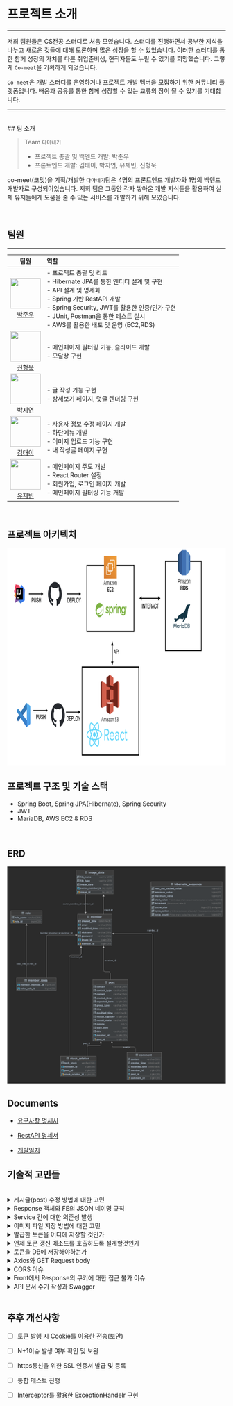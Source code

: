 # 프로젝트 소개

---


저희 팀원들은 CS전공 스터디로 처음 모였습니다. 스터디를 진행하면서 공부한 지식을 나누고 새로운 것들에 대해 토론하며 많은 성장을 할 수 있었습니다. 이러한 스터디를 통한 함께 성장의 가치를 다른 취업준비생, 현직자들도 누릴 수 있기를 희망했습니다. 그렇게 `Co-meet`을 기획하게 되었습니다.

`Co-meet`은 개발 스터디를 운영하거나 프로젝트 개발 멤버을 모집하기 위한 커뮤니티 플랫폼입니다. 배움과 공유를 통한 함께 성장할 수 있는 교류의 장이 될 수 있기를 기대합니다.

---

<br>
## 팀 소개

>Team `다마네기` <br>
> - 프로젝트 총괄 및 백엔드 개발: 박준우<br>
> - 프론트엔드 개발: 김태이, 박지연, 유제빈, 진형욱<br>
> 

co-meet(코밋)을 기획/개발한 `다마네기`팀은 4명의 프론트엔드 개발자와 1명의 백엔드 개발자로 구성되어있습니다. 저희 팀은 그동안 각자 쌓아온 개발 지식들을 활용하여 실제 유저들에게 도움을 줄 수 있는 서비스를 개발하기 위해 모였습니다.

<br>

## 팀원

---
| 팀원 | 역할 |
|:--:|:--|
| <img src="https://avatars.githubusercontent.com/u/10703437?s=120&v=4" width="70" height="70"> <br>[박준우](https://github.com/93jpark) |  - 프로젝트 총괄 및 리드 <br> - Hibernate JPA를 통한 엔티티 설계 및 구현 <br> - API 설계 및 명세화 <br> - Spring 기반 RestAPI 개발 <br> - Spring Security, JWT를 활용한 인증/인가 구현<br> - JUnit, Postman을 통한 테스트 실시 <br>  - AWS를 활용한 배포 및 운영 (EC2,RDS)    |
| <img src="https://avatars.githubusercontent.com/u/100752008?s=96&v=4" width="70" height="70"> <br>[진형욱](https://github.com/orgs/Tamanegi-seoul/people/huunguk) | - 메인페이지 필터링 기능, 슬라이드 개발<br> - 모달창 구현<br>  |
| <img src="https://avatars.githubusercontent.com/u/22023762?s=96&v=4" width="70" height="70"> <br>[박지연](https://github.com/orgs/Tamanegi-seoul/people/jiyeon22) |  - 글 작성 기능 구현<br> - 상세보기 페이지, 덧글 렌더링 구현<br>  |
| <img src="https://avatars.githubusercontent.com/u/106040138?s=96&v=4" width="70" height="70"> <br>[김태이](https://github.com/orgs/Tamanegi-seoul/people/taeyeess) | - 사용자 정보 수정 페이지 개발<br> - 하단메뉴 개발<br> - 이미지 업로드 기능 구현<br> - 내 작성글 페이지 구현<br>  |
| <img src="https://avatars.githubusercontent.com/u/80400157?s=96&v=4" width="70" height="70"> <br>[유제빈](https://github.com/orgs/Tamanegi-seoul/people/Yujaebin) |  - 메인페이지 주도 개발<br> - React Router 설정<br> - 회원가입, 로그인 페이지 개발<br> - 메인페이지 필터링 기능 개발<br>  |

<br>

## 프로젝트 아키텍처

<img src="/assets/images/project-architecture.jpeg" width="700" height="500">


<br>

## 프로젝트 구조 및 기술 스택

- Spring Boot, Spring JPA(Hibernate), Spring Security
- JWT
- MariaDB, AWS EC2 & RDS

<br>

## ERD

<img src="/assets/images/comeet-db.png" width="600" height="500">


<br>

## Documents

- [요구사항 명세서](https://temporal-tie-650.notion.site/26ecc9e13b114ba5908cdf308a24c7fc)

- [RestAPI 명세서](https://docs.google.com/spreadsheets/d/14jZsVFbIVOiChAX0vDx1bMsGLhW0lYa-efDRx9FVq6Y/edit#gid=0)

- [개발일지](https://docs.google.com/spreadsheets/d/1JbBsHJf1QMLOI4wpm6DCsqqa9aH1xJd8F5Pvpjw9WPM/edit#gid=0)


## 기술적 고민들

<br>
<details>
    <summary>게시글(post) 수정 방법에 대한 고민</summary>
    <div markdown="1">       

    😎숨겨진 내용😎

    </div>
</details>

<details>
    <summary>Response 객체와 FE의 JSON 네이밍 규칙</summary>
    <div markdown="1">       

    😎숨겨진 내용😎

    </div>
</details>


<details>
    <summary>Service 간에 대한 의존성 발생</summary>
    <div markdown="1">       

    😎숨겨진 내용😎

    </div>
</details>


<details>
    <summary>이미지 파일 저장 방법에 대한 고민</summary>
    <div markdown="1">       

    😎숨겨진 내용😎

    </div>
</details>


<details>
    <summary>발급한 토큰을 어디에 저장할 것인가</summary>
    <div markdown="1">       

    😎숨겨진 내용😎

    </div>
</details>


<details>
    <summary>언제 토큰 갱신 메소드를 호출하도록 설계할것인가</summary>
    <div markdown="1">       

    😎숨겨진 내용😎

    </div>
</details>


<details>
    <summary>토큰을 DB에 저장해야하는가</summary>
    <div markdown="1">       

    😎숨겨진 내용😎

    </div>
</details>


<details>
    <summary>Axios와 GET Request body</summary>
    <div markdown="1">       

    😎숨겨진 내용😎

    </div>
</details>


<details>
    <summary>CORS 이슈</summary>
    <div markdown="1">       

    😎숨겨진 내용😎

    </div>
</details>


<details>
    <summary>Front에서 Response의 쿠키에 대한 접근 불가 이슈</summary>
    <div markdown="1">       

    😎숨겨진 내용😎

    </div>
</details>


<details>
    <summary>API 문서 수기 작성과 Swagger</summary>
    <div markdown="1">       

    😎숨겨진 내용😎

    </div>
</details>
<br>



## 추후 개선사항

- [ ] 토큰 발행 시 Cookie를 이용한 전송(보안)
- [ ] N+1이슈 발생 여부 확인 및 보완
- [ ] https통신을 위한 SSL 인증서 발급 및 등록
- [ ] 통합 테스트 진행
- [ ] Interceptor를 활용한 ExceptionHandelr 구현



